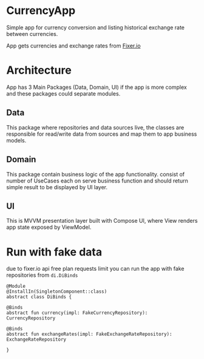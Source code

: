 # CurrencyApp

Simple app for currency conversion and listing historical exchange rate between currencies.

App gets currencies and exchange rates from [Fixer.io](https://fixer.io/)


# Architecture

App has 3 Main Packages (Data, Domain, UI) if the app is more complex and these packages could separate modules.

## Data
This package where repositories and data sources live, the classes are responsible for read/write data from sources and map them to app business models.


## Domain
This package contain business logic of the app functionality.
consist of number of UseCases each on serve business function and should return simple result to be displayed by UI layer.


## UI
This is MVVM presentation layer built with Compose UI, where View renders app state exposed by ViewModel.

# Run with fake data
due to fixer.io api free plan requests limit you can run the app with fake repositories from `di.DiBinds`

    @Module
    @InstallIn(SingletonComponent::class)  
    abstract class DiBinds {  
      
    @Binds  
    abstract fun currency(impl: FakeCurrencyRepository): CurrencyRepository  
      
    @Binds  
    abstract fun exchangeRates(impl: FakeExchangeRateRepository): ExchangeRateRepository  
      
    }
